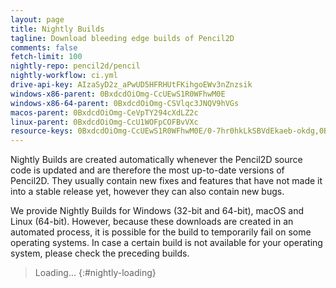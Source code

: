 ```yaml
---
layout: page
title: Nightly Builds
tagline: Download bleeding edge builds of Pencil2D
comments: false
fetch-limit: 100
nightly-repo: pencil2d/pencil
nightly-workflow: ci.yml
drive-api-key: AIzaSyD2z_aPwUD5HFRHUtFKihgoEWv3nZnzsik
windows-x86-parent: 0BxdcdOiOmg-CcUEwS1R0WFhwM0E
windows-x86-64-parent: 0BxdcdOiOmg-CSVlqc3JNQV9hVGs
macos-parent: 0BxdcdOiOmg-CeVpTY294cXdLZ2c
linux-parent: 0BxdcdOiOmg-CcU1WOFpCOFBvVXc
resource-keys: 0BxdcdOiOmg-CcUEwS1R0WFhwM0E/0-7hr0hkLkSBVdEkaeb-okdg,0BxdcdOiOmg-CSVlqc3JNQV9hVGs/0-mfeDpkYVm70KrOvKYM7UVw,0BxdcdOiOmg-CeVpTY294cXdLZ2c/0-OH02kleYDbtzlw3UbxFMZA,0BxdcdOiOmg-CcU1WOFpCOFBvVXc/0-2L-INjRPsn2ANX4MZIGU0Q
---
```


Nightly Builds are created automatically whenever the Pencil2D source code is updated and are therefore the most
up-to-date versions of Pencil2D. They usually contain new fixes and features that have not made it into a stable release
yet, however they can also contain new bugs.

We provide Nightly Builds for Windows (32-bit and 64-bit), macOS and Linux (64-bit). However, because these downloads
are created in an automated process, it is possible for the build to temporarily fail on some operating systems. In case
a certain build is not available for your operating system, please check the preceding builds.

<style>
#nightly-builds > li {
  padding: .5em;
}
#nightly-builds > li::marker {
  content: "(" attr(value) ") ";
  color: #bbbbbb;
}
#nightly-builds > li:first-child {
  background-color: #f3f6fa;
}
#nightly-builds summary {
  cursor: pointer;
  display: list-item;
}
#nightly-builds ul {
  padding-left: 2em;
}
#nightly-builds ul li {
  margin-top: .5em;
}
</style>

> Loading...
{:#nightly-loading}

<ol id="nightly-builds"></ol>
<script>
  "use strict";
  (function() {
    function fetchGoogleDriveFiles(parentId) {
      return fetch(`https://content.googleapis.com/drive/v3/files?q=%22${parentId}%22%20in%20parents&fields=files(originalFilename,webContentLink)&pageSize={{page.fetch-limit}}&key={{page.drive-api-key}}`, {
        headers: {
          "X-Goog-Drive-Resource-Keys": "{{page.resource-keys}}"
        }
      })
    }

    function showError() {
      document.getElementById("nightly-loading").textContent = "Unable to retrieve Nightly Builds. Please try again later.";
    }

    Promise.all([
      // Fetch workflow runs
      fetch("https://api.github.com/repos/{{page.nightly-repo}}/actions/workflows/{{page.nightly-workflow}}/runs?per_page={{page.fetch-limit}}", {
        headers: {
          "Accept": "application/vnd.github.v3+json"
        }
      }).then(response => response.json()),

      // ...and files for all OSes on Google Drive
      fetchGoogleDriveFiles("{{page.windows-x86-parent}}").then(response => response.json()),
      fetchGoogleDriveFiles("{{page.windows-x86-64-parent}}").then(response => response.json()),
      fetchGoogleDriveFiles("{{page.macos-parent}}").then(response => response.json()),
      fetchGoogleDriveFiles("{{page.linux-parent}}").then(response => response.json())
    ]).then(([runs, win32Files, win64Files, macosFiles, linuxFiles]) => {
      if ("message" in runs ||
          "message" in win32Files ||
          "message" in win64Files ||
          "message" in macosFiles ||
          "message" in linuxFiles) {
        // Messages are bad news, it means we got an error
        showError();
        return;
      }

      const aggregatedData = {};

      // Collect all the per-OS download links for each run
      for (let [os, folder] of [["win32", win32Files], ["win64", win64Files], ["macos", macosFiles], ["linux", linuxFiles]]) {
        for (let file of folder.files) {
          const match = file.originalFilename.match(/^pencil2d-\w+-(\d+)-\d{4}-\d{2}-\d{2}.(zip|AppImage)$/);
          if (match === null) {
            // File name didn't match, don't know what to do with it
            continue;
          }
          const runNumber = match[1];
          if (runNumber in aggregatedData === false) {
            aggregatedData[runNumber] = {};
          }
          aggregatedData[runNumber][os] = file.webContentLink;
        }
      }

      // Add the metadata for all the runs that we have files for
      for (let run of runs.workflow_runs) {
        if (run.run_number in aggregatedData) {
          aggregatedData[run.run_number]["commit"] = run.head_commit
          aggregatedData[run.run_number]["run_url"] = run.html_url
        }
      }

      // Let's "render" our data
      const nightlyList = document.getElementById("nightly-builds");
      let detailsOpen = true;
      for (let [runNumber, data] of Object.entries(aggregatedData).sort((a, b) => Math.sign(b[0] - a[0]))) {
        const buildItem = document.createElement("li");
        buildItem.value = runNumber;
        const details = document.createElement("details");
        // Open the first entry by default
        details.open = detailsOpen;
        detailsOpen = false;
        const summary = document.createElement("summary");
        if ("commit" in data) {
          // Build summary - timestamp + (linked) commit message
          const timestamp = new Date(data.commit.timestamp);
          const dateMessage = document.createTextNode(timestamp.toLocaleString(undefined, {"dateStyle": "medium"}) + " \u2013 ");
          dateMessage.title = timestamp.toLocaleString(undefined, {"dateStyle": "long", "timeStyle": "long"});
          summary.appendChild(dateMessage);
          const commitLink = document.createElement("a");

          let commitMessage = data.commit.message.split("\n").shift();
          if (commitMessage.length > 72) {
            // Make sure commit message is no longer than 72 characters (like GitHub)
            commitMessage = commitMessage.substring(0, 69) + "...";
          }

          commitLink.appendChild(document.createTextNode(commitMessage));
          commitLink.href = `https://github.com/{{page.nightly-repo}}/commit/${data.commit.id}`;
          summary.appendChild(commitLink);
        } else {
          // Got no metadata about this run :(
          summary.appendChild(document.createTextNode("Unable to retrieve information"));
        }
        details.appendChild(summary);

        // Add the actual details area...
        const linkList = document.createElement("ul");

        // ...with the download links...
        const downloadList = document.createElement("li");
        let text = "Download for ";
        for (let [os, osName] of [["win32", "Windows (32-bit)"], ["win64", "Windows (64-bit)"], ["macos", "macOS"], ["linux", "Linux"]]) {
          if (os in data === false) {
            continue; // No download for this OS
          }

          downloadList.appendChild(document.createTextNode(text));
          text = ' \u2022 '; // bullet
          const downloadLink = document.createElement("a");
          downloadLink.appendChild(document.createTextNode(osName));
          downloadLink.href = data[os];
          downloadList.appendChild(downloadLink);
        }
        linkList.appendChild(downloadList);

        // ...and the link to the build details
        if ("run_url" in data) {
          const buildDetails = document.createElement("li");
          buildDetails.appendChild(document.createTextNode("View "));
          const detailsLink = document.createElement("a");
          detailsLink.appendChild(document.createTextNode("build details"));
          detailsLink.href = data.run_url;
          buildDetails.appendChild(detailsLink);
          linkList.appendChild(buildDetails);
        }

        details.appendChild(linkList);
        buildItem.appendChild(details);
        nightlyList.appendChild(buildItem);
      }
      // Remove the loading message
      document.getElementById("nightly-loading").remove();
    })
    .catch(showError);
  })();
</script>
